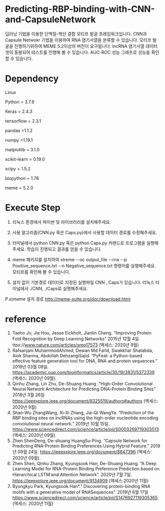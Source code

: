 # Predicting-RBP-binding-with-CNN-and-CapsuleNetwork
 딥러닝 기법을 이용한 단백질-핵산 결합 모티프 발굴 프레임워크입니다. CNN과 Capsule Netwokr 기법을 이용하여 RNA 염기서열을 분류할 수 있습니다. 모티프 발굴을 진행하기위하여 MEME 5.2이상의 버전이 요구됩니다. lncRNA 염기서열 데이터셋이 동봉되어 테스트를 진행해 볼 수 있습니다. AUC-ROC 성능 그래프로 성능을 확인할 수 있습니다.
 
# Dependency
Linux

Python = 3.7.9

Keras = 2.4.3

tensorflow = 2.3.1

pandas =1.1.2

numpy =1.19.1

matplotlib = 3.1.0

scikit-learn = 0.19.0

scipy = 1.5.2

biopython = 1.78

meme = 5.2.0

# Execute Step
1. 리눅스 환경에서 파이썬 및 라이브러리를 설치해주세요.

2. 사용 알고리즘(CNN.py 혹은 Caps.py)에서 사용할 데이터 경로를 수정해주세요.

3. 터미널에서 python CNN.py 혹은 python Caps.py 커맨드로 프로그램을 실행해주세요. 학습이 진행되고 결과를 얻을 수 있습니다.

4. meme 패키지를 설치하여 streme --oc output_file --rna --p Positive_sequence.txt --n Negative_sequence.txt 명령어를 실행해주세요. 모티프를 확인해 볼 수 있습니다.

5. 설치 없이 기본경로 데이터로 지정된 실행파일 CNN , Caps가 있습니다. 리눅스 터미널에서 ./CNN, ./Caps로 실행해주세요.

P.s)meme 설치 경로 http://meme-suite.org/doc/download.html

# reference
1.	Taeho Jo, Jie Hou, Jesse Eickholt, Jianlin Cheng. “Improving Protein Fold Recognition by Deep Learning Networks” 2015년 12월 4일. ttps://www.nature.com/articles/srep17573 (액세스: 2020년 9월)
2.	Rafsanjani MuhammodAhmed, Dewan Md Farid, Swakkhar Shatabda, Alok Sharma, Abdollah DehzangiSajid. “PyFeat: a Python-based effective feature generation tool for DNA, RNA and protein sequences.” 2019년 03월 08일. https://academic.oup.com/bioinformatics/article/35/19/3831/5372339 (액세스: 2020년 09월).
3.	Qinhu Zhang, Lin Zhu, De-Shuang Huang .“High-Order Convolutional Neural Network Architecture for Predicting DNA-Protein Binding Sites” 2018년 3월 26일 https://ieeexplore.ieee.org/document/8325519/authors#authors (액세스: 2020년 9월)
4.	Shao-Wu ZhangWang, Xi-Xi Zhang, Jia-Qi WangYa. “Prediction of the RBP binding sites on lncRNAs using the high-order nucleotide encoding convolutional neural network.” 2019년 10월 15일.    https://www.sciencedirect.com/science/article/pii/S0003269719303513 (액세스: 2020년 09월).
5.	Zhen ShenDeng, De-shuang HuangSu-Ping. “Capsule Network for Predicting RNA-Protein Binding Preferences Using Hybrid Feature.” 2019년 09월 24일. https://ieeexplore.ieee.org/document/8847396 (액세스: 2020년 09월).
6.	Zhen Shen, Qinhu Zhang, Kyungsook Han, De-Shuang Huang. “A Deep Learning Model for RNA-Protein Binding Preference Prediction based on Hierarchical LSTM and Attention Network”. 2020년 7월 7일. https://ieeexplore.ieee.org/document/9134909 (액세스:2020년 11월)
7.	Byungkyu Park, Kyungsook Han*.” Discovering protein-binding RNA motifs with a generative model of RNASequences”. 2019년 6월 17일 https://www.sciencedirect.com/science/article/pii/S1476927119305365 (액세스: 2020년 11월)
